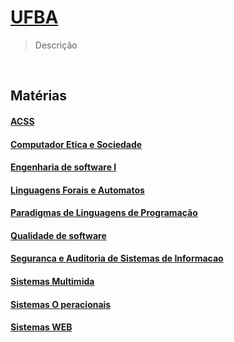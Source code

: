 # [UFBA](https://github.com/CoutinhoThiago/UFBA)
> Descrição

<br>

## Matérias
#### [ACSS](ACSS)
#### [Computador Etica e Sociedade](https://github.com/CoutinhoThiago/UFBA/tree/main/Computador%20Etica%20e%20Sociedade)
#### [Engenharia de software I](https://github.com/CoutinhoThiago/UFBA/tree/main/Engenharia%20de%20software%20I)
#### [Linguagens Forais e Automatos](ttps://github.com/CoutinhoThiago/UFBA/tree/main/Linguagens%20Forais%20e%20Automatos)
#### [Paradigmas de Linguagens de Programação](https://github.com/CoutinhoThiago/UFBA/tree/main/Paradigmas%20de%20Linguagens%20de%20Programa%C3%A7%C3%A3o)
#### [Qualidade de software](https://github.com/CoutinhoThiago/UFBA/tree/main/Qualidade%20de%20Software)
#### [Seguranca e Auditoria de Sistemas de Informacao](https://github.com/CoutinhoThiago/UFBA/tree/main/Seguranca%20e%20Auditoria%20de%20Sistemas%20de%20Informacao)
#### [Sistemas Multimida](https://github.com/CoutinhoThiago/UFBA/tree/main/Sistemas%20Multimida)
#### [Sistemas O peracionais](https://github.com/CoutinhoThiago/UFBA/tree/main/Sistemas%20Operacionais)
#### [Sistemas WEB](https://github.com/CoutinhoThiago/UFBA/tree/main/Sistemas%20WEB)